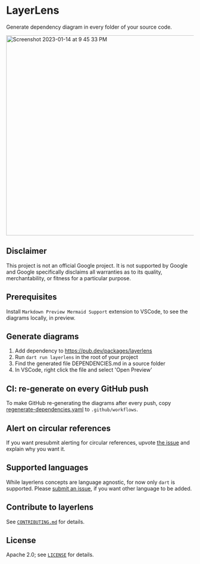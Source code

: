 # LayerLens

Generate dependency diagram in every folder of your source code.

<img width="536" alt="Screenshot 2023-01-14 at 9 45 33 PM" src="https://user-images.githubusercontent.com/12115586/212524921-5221785f-692d-4464-a230-0f620434e2c5.png">

## Disclaimer

This project is not an official Google project. It is not supported by
Google and Google specifically disclaims all warranties as to its quality,
merchantability, or fitness for a particular purpose.

## Prerequisites

Install `Markdown Preview Mermaid Support` extension to VSCode,
to see the diagrams locally, in preview.

## Generate diagrams

1. Add dependency to https://pub.dev/packages/layerlens
2. Run `dart run layerlens` in the root of your project
3. Find the generated file DEPENDENCIES.md in a source folder
4. In VSCode, right click the file and select 'Open Preview'

## CI: re-generate on every GitHub push

To make GitHub re-generating the diagrams after every push,
copy [regenerate-dependencies.yaml](.github/workflows/regenerate-dependencies.yaml)
to `.github/workflows`.

## Alert on circular references

If you want presubmit alerting for circular references, upvote [the issue](https://github.com/polina-c/layerlens/issues/4) and explain why you want it.

## Supported languages

While layerlens concepts are language agnostic, for now only `dart` is supported.
Please [submit an issue](https://github.com/polina-c/layerlens/issues/new), if you want other language to be added.

## Contribute to layerlens

See [`CONTRIBUTING.md`](CONTRIBUTING.md) for details.

## License

Apache 2.0; see [`LICENSE`](LICENSE) for details.

